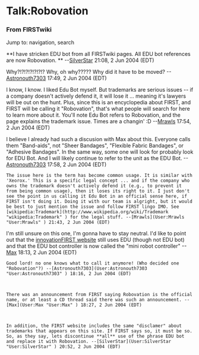 # Talk:Robovation

### From FIRSTwiki

Jump to: navigation, search

**I have stricken EDU bot from all FIRSTwiki pages. All EDU bot references are now Robovation. ** \--[SilverStar](User:SilverStar "User:SilverStar" ) 21:08, 2 Jun 2004 (EDT) 

Why?!?!?!?!?!?!? Why, oh why????? Why did it have to be moved?
--[Astronouth7303](User:Astronouth7303 "User:Astronouth7303" )
17:49, 2 Jun 2004 (EDT)

I know, I know. I liked Edu Bot myself. But trademarks are serious issues --
if a company doesn't actively defend it, it will lose it ... meaning it's
lawyers will be out on the hunt. Plus, since this is an encyclopedia about
FIRST, and FIRST will be calling it "Robovation", that's what people will
search for here to learn more about it. You'll note Edu Bot refers to
Robovation, and the page explains the trademark issue. Times are a changin' :D
--[Mrawls](User:Mrawls "User:Mrawls" ) 17:54, 2 Jun 2004 (EDT)

I believe I already had such a discusion with Max about this. Everyone calls
them "Band-aids", not "Sheer Bandages", "Flexible Fabric Bandages", or
"Adhesive Bandages". In the same way, some one will look for probably look for
EDU Bot. And I will likely continue to refer to the unit as the EDU Bot.
--[Astronouth7303](User:Astronouth7303 "User:Astronouth7303" )
17:58, 2 Jun 2004 (EDT)

    The issue here is the term has become common usage. It is similar with 'Xeorox.' This is a specific legal concept ... and if the company who owns the trademark doesn't actively defend it (e.g., to prevent it from being common usage), then it loses its right to it. I just don't see the point in us calling it Edu Bot in an official sense here, if FIRST isn't doing it. Doing it with our team is algright, but it would be best to just mention the issue and follow FIRST lingo IMO. See [wikipedia:Trademark](http://www.wikipedia.org/wiki/Trademark "wikipedia:Trademark" ) for the legal stuff. --[Mrawls](User:Mrawls "User:Mrawls" ) 21:43, 2 Jun 2004 (EDT) 

I'm still unsure on this one, I'm gonna have to stay neutral. I'd like to
point out that the [innovationFIRST
website](http://innovationfirst.com/FIRSTRobotics/edu-kits.htm
"http://innovationfirst.com/FIRSTRobotics/edu-kits.htm" ) still uses EDU
(though not EDU bot) and that the EDU bot controller is now called the "mini
robot controller" --[Max](User:Max "User:Max" ) 18:13, 2 Jun 2004
(EDT)

    Good lord! no one knows what to call it anymore! (Who decided one "Robovation"?) --[Astronouth7303](User:Astronouth7303 "User:Astronouth7303" ) 18:16, 2 Jun 2004 (EDT) 

    

    There was an announcement from FIRST saying Robovation is the official name, or at least a CD thread said there was such an announcement. --[Max](User:Max "User:Max" ) 18:27, 2 Jun 2004 (EDT) 

    

    In addition, the FIRST website includes the same "disclamer" about trademarks that appears on this site. If FIRST says so, it must be so. So, as they say, lets discontinue **all** use of the phrase EDU bot and replace it with Robovation. --[SilverStar](User:SilverStar "User:SilverStar" ) 20:52, 2 Jun 2004 (EDT) 

